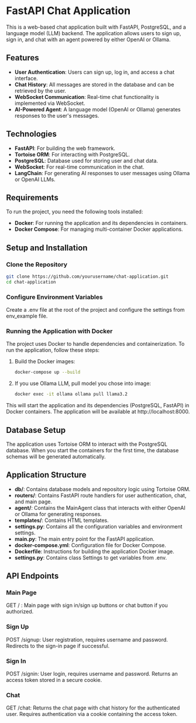 # FastAPI Chat Application

This is a web-based chat application built with FastAPI, PostgreSQL, and a language model (LLM) backend. The application allows users to sign up, sign in, and chat with an agent powered by either OpenAI or Ollama.

## Features

- **User Authentication**: Users can sign up, log in, and access a chat interface.
- **Chat History**: All messages are stored in the database and can be retrieved by the user.
- **WebSocket Communication**: Real-time chat functionality is implemented via WebSocket.
- **AI-Powered Agent**: A language model (OpenAI or Ollama) generates responses to the user's messages.

## Technologies

- **FastAPI**: For building the web framework.
- **Tortoise ORM**: For interacting with PostgreSQL.
- **PostgreSQL**: Database used for storing user and chat data.
- **WebSocket**: For real-time communication in the chat.
- **LangChain**: For generating AI responses to user messages using Ollama or OpenAI LLMs.

## Requirements

To run the project, you need the following tools installed:

- **Docker**: For running the application and its dependencies in containers.
- **Docker Compose**: For managing multi-container Docker applications.

## Setup and Installation

### Clone the Repository

```bash
git clone https://github.com/yourusername/chat-application.git
cd chat-application
```

### Configure Environment Variables

Create a .env file at the root of the project and configure the settings from env_example file.

### Running the Application with Docker

The project uses Docker to handle dependencies and containerization. To run the application, follow these steps:

1. Build the Docker images:

    ```bash
    docker-compose up --build
    ```

2. If you use Ollama LLM, pull model you chose into image:

    ```bash
    docker exec -it ollama ollama pull llama3.2   
    ```

This will start the application and its dependencies (PostgreSQL, FastAPI) in Docker containers. The application will be available at http://localhost:8000.

## Database Setup

The application uses Tortoise ORM to interact with the PostgreSQL database. When you start the containers for the first time, the database schemas will be generated automatically.

## Application Structure

- **db/**: Contains database models and repository logic using Tortoise ORM.
- **routers/**: Contains FastAPI route handlers for user authentication, chat, and main page.
- **agent/**: Contains the MainAgent class that interacts with either OpenAI or Ollama for generating responses.
- **templates/**: Contains HTML templates.
- **settings.py**: Contains all the configuration variables and environment settings.
- **main.py**: The main entry point for the FastAPI application.
- **docker-compose.yml**: Configuration file for Docker Compose.
- **Dockerfile**: Instructions for building the application Docker image.
- **settings.py**: Contains class Settings to get variables from .env.

## API Endpoints

### Main Page
GET / : Main page with sign in/sign up buttons or chat button if you authorized.

### Sign Up
POST /signup: User registration, requires username and password.
Redirects to the sign-in page if successful.

### Sign In
POST /signin: User login, requires username and password.
Returns an access token stored in a secure cookie.

### Chat
GET /chat: Returns the chat page with chat history for the authenticated user.
Requires authentication via a cookie containing the access token.